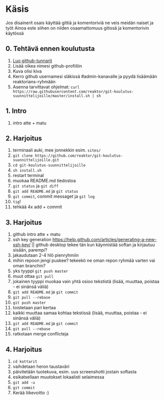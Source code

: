 # Käsis
Jos disainerit osais käyttää gittiä ja komentoriviä ne veis meidän naiset ja työt
Ainoa este siihen on niiden osaamattomuus gitissä ja komentorivin käytössä

## 0. Tehtävä ennen koulutusta
1. [Luo github-tunnarit](https://github.com/join)
1. Lisää oikea nimesi github-profiiliin
1. Kuva olisi kiva
1. Kerro github usernamesi släkissä #admin-kanavalle ja pyydä lisäämään reaktorians-ryhmään
1. Asenna tarvittavat ohjelmat:
  `curl https://raw.githubusercontent.com/reaktor/git-koulutus-suunnittelijoille/master/install.sh | sh`

## 1. Intro
1. intro atte + matu

## 2. Harjoitus
1. terminaali auki, mee jonnekkin esim. `sites/`
1. `git clone https://github.com/reaktor/git-koulutus-suunnittelijoille.git`
1. `cd git-koulutus-suunnittelijoille`
1. `sh install.sh`
1. restart terminal
1. muokaa README.md tiedostoa
  1. `git status` ja `git diff`
  1. `git add README.md` ja `git status`
  1. `git commit`, commit messaget ja `git log`
  1. `tig`!
  1. tehkää 4x add + commit

## 3. Harjoitus
1. github intro atte + matu
1. ssh key generation https://help.github.com/articles/generating-a-new-ssh-key/ || github desktop tekee tän kun käynnistää softan ja kirjautuu sisään, parempi?
1. jakaudutaan 2-4 hlö pienryhmiin
1. mihin repoon jengi puskee? tekeekö ne oman repon ryhmää varten vai oman branchin?
1. yks tyyppi `git push master`
1. muut ottaa `git pull`
1. jokainen tyyppi muokaa vain yhtä osioo tekstistä (lisää, muuttaa, poistaa - ei sinänsä väliä)
  1. `git add README.md` ja `git commit`
  1. `git pull --rebase`
  1. `git push master`
  1. toistetaan pari kertaa
1. kaikki muuttaa samaa kohtaa tekstissä (lisää, muuttaa, poistaa - ei sinänsä väliä)
  1. `git add README.md` ja `git commit`
  1. `git pull --rebase`
  1. ratkotaan merge conflicteja

## 4. Harjoitus
1. `cd kottarit`
1. vaihdetaan heron taustaväri
1. päivitetään tuotekuva, esim. uus screenshotti jostain softasta
1. esikatsellaan muutokset lokaalisti selaimessa
1. `git add -u`
1. `git commit`
1. Kerää liikevoitto :)